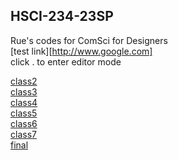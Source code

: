 ## HSCI-234-23SP
Rue's codes for
ComSci for Designers <br />
[test link][http://www.google.com] <br />
click . to enter editor mode

<a href="https://yrqian99.github.io/HSCI-234-23SP/class2/">class2</a><br />
<a href="https://yrqian99.github.io/HSCI-234-23SP/class3/">class3</a><br />
<a href="https://yrqian99.github.io/HSCI-234-23SP/class4/">class4</a><br />
<a href="https://yrqian99.github.io/HSCI-234-23SP/class5/">class5</a><br />
<a href="https://yrqian99.github.io/HSCI-234-23SP/class6/">class6</a><br />
<a href="https://yrqian99.github.io/HSCI-234-23SP/class7/">class7</a><br />
<a href="https://yrqian99.github.io/HSCI-234-23SP/final/">final</a><br />

